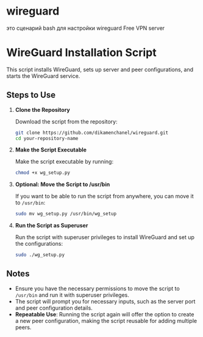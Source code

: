  # wireguard
это сценарий bash для настройки wireguard Free VPN server

# WireGuard Installation Script

This script installs WireGuard, sets up server and peer configurations, and starts the WireGuard service.

## Steps to Use

1. **Clone the Repository**

    Download the script from the repository:

    ```bash
    git clone https://github.com/dikamenchanel/wireguard.git
    cd your-repository-name
    ```

2. **Make the Script Executable**

    Make the script executable by running:

    ```bash
    chmod +x wg_setup.py
    ```

3. **Optional: Move the Script to /usr/bin**

    If you want to be able to run the script from anywhere, you can move it to `/usr/bin`:

    ```bash
    sudo mv wg_setup.py /usr/bin/wg_setup
    ```

4. **Run the Script as Superuser**

    Run the script with superuser privileges to install WireGuard and set up the configurations:

    ```bash
    sudo ./wg_setup.py
    ```

## Notes

- Ensure you have the necessary permissions to move the script to `/usr/bin` and run it with superuser privileges.
- The script will prompt you for necessary inputs, such as the server port and peer configuration details.
- **Repeatable Use**: Running the script again will offer the option to create a new peer configuration, making the script reusable for adding multiple peers.
